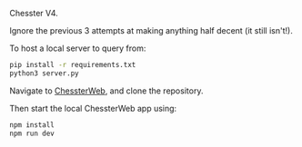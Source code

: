 Chesster V4.

Ignore the previous 3 attempts at making anything half decent (it still isn't!). 

To host a local server to query from:
```bash
pip install -r requirements.txt
python3 server.py
```

Navigate to [ChessterWeb](https://github.com/harrisontolley/ChessterWeb), and clone the repository. 

Then start the local ChessterWeb app using:
```bash
npm install
npm run dev
```
